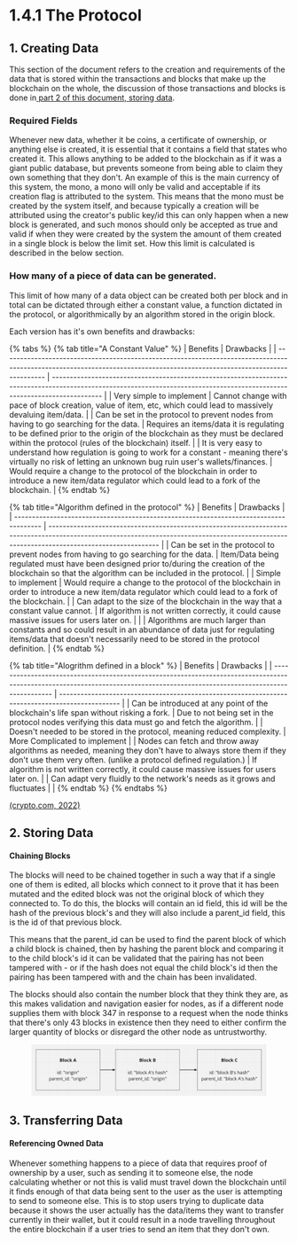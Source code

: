 # 1.4.1 The Protocol

## 1. Creating Data

This section of the document refers to the creation and requirements of the data that is stored within the transactions and blocks that make up the blockchain on the whole, the discussion of those transactions and blocks is done in[ part 2 of this document, storing data](./#2.-storing-data).

### Required Fields&#x20;

Whenever new data, whether it be coins, a certificate of ownership, or anything else is created, it is essential that it contains a field that states who created it. This allows anything to be added to the blockchain as if it was a giant public database, but prevents someone from being able to claim they own something that they don't. An example of this is the main currency of this system, the mono, a mono will only be valid and acceptable if its creation flag is attributed to the system. This means that the mono must be created by the system itself, and because typically a creation will be attributed using the creator's public key/id this can only happen when a new block is generated, and such monos should only be accepted as true and valid if when they were created by the system the amount of them created in a single block is below the limit set. How this limit is calculated is described in the below section.

### How many of a piece of data can be generated.

This limit of how many of a data object can be created both per block and in total can be dictated through either a constant value, a function dictated in the protocol, or algorithmically by an algorithm stored in the origin block.&#x20;

Each version has it's own benefits and drawbacks:

{% tabs %}
{% tab title="A Constant Value" %}
| Benefits                                                                                                                                                                 | Drawbacks                                                                                                                                                                  |
| ------------------------------------------------------------------------------------------------------------------------------------------------------------------------ | -------------------------------------------------------------------------------------------------------------------------------------------------------------------------- |
| Very simple to implement                                                                                                                                                 | Cannot change with pace of block creation, value of item, etc, which could lead to massively devaluing item/data.                                                          |
| Can be set in the protocol to prevent nodes from having to go searching for the data.                                                                                    | Requires an items/data it is regulating to be defined prior to the origin of the blockchain as they must be declared within the protocol (rules of the blockchain) itself. |
| It is very easy to understand how regulation is going to work for a constant - meaning there's virtually no risk of letting an unknown bug ruin user's wallets/finances. | Would require a change to the protocol of the blockchain in order to introduce a new item/data regulator which could lead to a fork of the blockchain.                     |
{% endtab %}

{% tab title="Algorithm defined in the protocol" %}
| Benefits                                                                              | Drawbacks                                                                                                                                                                                   |
| ------------------------------------------------------------------------------------- | ------------------------------------------------------------------------------------------------------------------------------------------------------------------------------------------- |
| Can be set in the protocol to prevent nodes from having to go searching for the data. | Item/Data being regulated must have been designed prior to/during the creation of the blockchain so that the algorithm can be included in the protocol.                                     |
| Simple to implement                                                                   | Would require a change to the protocol of the blockchain in order to introduce a new item/data regulator which could lead to a fork of the blockchain.                                      |
| Can adapt to the size of the blockchain in the way that a constant value cannot.      | If algorithm is not written correctly, it could cause massive issues for users later on.                                                                                                    |
|                                                                                       | Algorithms are much larger than constants and so could result in an abundance of data just for regulating items/data that doesn't necessarily need to be stored in the protocol definition. |
{% endtab %}

{% tab title="Alogrithm defined in a block" %}
| Benefits                                                                                                                                                                     | Drawbacks                                                                                       |
| ---------------------------------------------------------------------------------------------------------------------------------------------------------------------------- | ----------------------------------------------------------------------------------------------- |
| Can be introduced at any point of the blockchain's life span without risking a fork.                                                                                         | Due to not being set in the protocol nodes verifying this data must go and fetch the algorithm. |
| Doesn't needed to be stored in the protocol, meaning reduced complexity.                                                                                                     | More Complicated to implement                                                                   |
| Nodes can fetch and throw away algorithms as needed, meaning they don't have to always store them if they don't use them very often. (unlike a protocol defined regulation.) | If algorithm is not written correctly, it could cause massive issues for users later on.        |
| Can adapt very fluidly to the network's needs as it grows and fluctuates                                                                                                     |                                                                                                 |
{% endtab %}
{% endtabs %}

[(crypto.com, 2022)](../../../reference-list.md)

## 2. Storing Data

#### Chaining Blocks

The blocks will need to be chained together in such a way that if a single one of them is edited, all blocks which connect to it prove that it has been mutated and the edited block was not the original block of which they connected to. To do this, the blocks will contain an id field, this id will be the hash of the previous block's and they will also include a parent\_id field, this is the id of that previous block.

This means that the parent\_id can be used to find the parent block of which a child block is chained, then by hashing the parent block and comparing it to the child block's id it can be validated that the pairing has not been tampered with - or if the hash does not equal the child block's id then the pairing has been tampered with and the chain has been invalidated.

The blocks should also contain the number block that they think they are, as this makes validation and navigation easier for nodes, as if a different node supplies them with block 347 in response to a request when the node thinks that there's only 43 blocks in existence then they need to either confirm the larger quantity of blocks or disregard the other node as untrustworthy.

<figure><img src="../../../.gitbook/assets/image (3) (1) (2).png" alt=""><figcaption></figcaption></figure>



## 3. Transferring Data

#### Referencing Owned Data&#x20;

Whenever something happens to a piece of data that requires proof of ownership by a user, such as sending it to someone else, the node calculating whether or not this is valid must travel down the blockchain until it finds enough of that data being sent to the user as the user is attempting to send to someone else. This is to stop users trying to duplicate data because it shows the user actually has the data/items they want to transfer currently in their wallet, but it could result in a node travelling throughout the entire blockchain if a user tries to send an item that they don't own.
